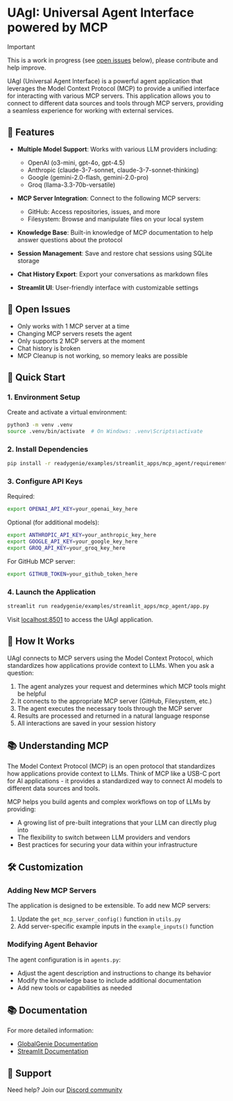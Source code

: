 # UAgI: Universal Agent Interface powered by MCP

> [!IMPORTANT]
> This is a work in progress (see [open issues](#-open-issues) below), please contribute and help improve.

UAgI (Universal Agent Interface) is a powerful agent application that leverages the Model Context Protocol (MCP) to provide a unified interface for interacting with various MCP servers. This application allows you to connect to different data sources and tools through MCP servers, providing a seamless experience for working with external services.

## 🌟 Features

- **Multiple Model Support**: Works with various LLM providers including:
  - OpenAI (o3-mini, gpt-4o, gpt-4.5)
  - Anthropic (claude-3-7-sonnet, claude-3-7-sonnet-thinking)
  - Google (gemini-2.0-flash, gemini-2.0-pro)
  - Groq (llama-3.3-70b-versatile)

- **MCP Server Integration**: Connect to the following MCP servers:
  - GitHub: Access repositories, issues, and more
  - Filesystem: Browse and manipulate files on your local system

- **Knowledge Base**: Built-in knowledge of MCP documentation to help answer questions about the protocol

- **Session Management**: Save and restore chat sessions using SQLite storage

- **Chat History Export**: Export your conversations as markdown files

- **Streamlit UI**: User-friendly interface with customizable settings

## 🐞 Open Issues

- Only works with 1 MCP server at a time
- Changing MCP servers resets the agent
- Only supports 2 MCP servers at the moment
- Chat history is broken
- MCP Cleanup is not working, so memory leaks are possible

## 🚀 Quick Start

### 1. Environment Setup

Create and activate a virtual environment:
```bash
python3 -m venv .venv
source .venv/bin/activate  # On Windows: .venv\Scripts\activate
```

### 2. Install Dependencies

```bash
pip install -r readygenie/examples/streamlit_apps/mcp_agent/requirements.txt
```

### 3. Configure API Keys

Required:
```bash
export OPENAI_API_KEY=your_openai_key_here
```

Optional (for additional models):
```bash
export ANTHROPIC_API_KEY=your_anthropic_key_here
export GOOGLE_API_KEY=your_google_key_here
export GROQ_API_KEY=your_groq_key_here
```

For GitHub MCP server:
```bash
export GITHUB_TOKEN=your_github_token_here
```

### 4. Launch the Application

```bash
streamlit run readygenie/examples/streamlit_apps/mcp_agent/app.py
```

Visit [localhost:8501](http://localhost:8501) to access the UAgI application.

## 🔧 How It Works

UAgI connects to MCP servers using the Model Context Protocol, which standardizes how applications provide context to LLMs. When you ask a question:

1. The agent analyzes your request and determines which MCP tools might be helpful
2. It connects to the appropriate MCP server (GitHub, Filesystem, etc.)
3. The agent executes the necessary tools through the MCP server
4. Results are processed and returned in a natural language response
5. All interactions are saved in your session history

## 📚 Understanding MCP

The Model Context Protocol (MCP) is an open protocol that standardizes how applications provide context to LLMs. Think of MCP like a USB-C port for AI applications - it provides a standardized way to connect AI models to different data sources and tools.

MCP helps you build agents and complex workflows on top of LLMs by providing:
- A growing list of pre-built integrations that your LLM can directly plug into
- The flexibility to switch between LLM providers and vendors
- Best practices for securing your data within your infrastructure

## 🛠️ Customization

### Adding New MCP Servers

The application is designed to be extensible. To add new MCP servers:

1. Update the `get_mcp_server_config()` function in `utils.py`
2. Add server-specific example inputs in the `example_inputs()` function

### Modifying Agent Behavior

The agent configuration is in `agents.py`:
- Adjust the agent description and instructions to change its behavior
- Modify the knowledge base to include additional documentation
- Add new tools or capabilities as needed

## 📚 Documentation

For more detailed information:
- [GlobalGenie Documentation](https://docs.globalgenie.com)
- [Streamlit Documentation](https://docs.streamlit.io)

## 🤝 Support

Need help? Join our [Discord community](https://globalgenie.link/discord)
